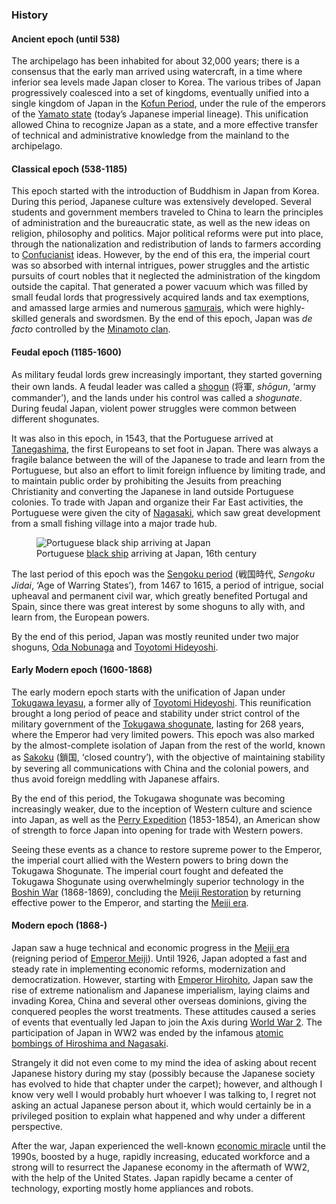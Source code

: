 
### History

#### Ancient epoch (until 538)

The archipelago has been inhabited for about 32,000 years; there is a consensus that the early man arrived using watercraft, in a time where inferior sea levels made Japan closer to Korea. The various tribes of Japan progressively coalesced into a set of kingdoms, eventually unified into a single kingdom of Japan in the [Kofun Period](https://en.wikipedia.org/wiki/Kofun_period), under the rule of the emperors of the [Yamato state](https://en.wikipedia.org/wiki/Yamato_period) (today’s Japanese imperial lineage). This unification allowed China to recognize Japan as a state, and a more effective transfer of technical and administrative knowledge from the mainland to the archipelago.

#### Classical epoch (538-1185)

This epoch started with the introduction of Buddhism in Japan from Korea. During this period, Japanese culture was extensively developed. Several students and government members traveled to China to learn the principles of administration and the bureaucratic state, as well as the new ideas on religion, philosophy and politics. Major political reforms were put into place, through the nationalization and redistribution of lands to farmers according to [Confucianist](https://en.wikipedia.org/wiki/Confucianism) ideas. However, by the end of this era, the imperial court was so absorbed with internal intrigues, power struggles and the artistic pursuits of court nobles that it neglected the administration of the kingdom outside the capital. That generated a power vacuum which was filled by small feudal lords that progressively acquired lands and tax exemptions, and amassed large armies and numerous [samurais](https://en.wikipedia.org/wiki/Samurai), which were highly-skilled generals and swordsmen. By the end of this epoch, Japan was *de facto* controlled by the [Minamoto clan](https://en.wikipedia.org/wiki/Minamoto_clan).

#### Feudal epoch (1185-1600)

As military feudal lords grew increasingly important, they started governing their own lands. A feudal leader was called a [shogun](https://en.wikipedia.org/wiki/Shogun) (将軍, *shōgun*, ‘army commander’), and the lands under his control was called a *shogunate*. During feudal Japan, violent power struggles were common between different shogunates.

It was also in this epoch, in 1543, that the Portuguese arrived at [Tanegashima](https://en.wikipedia.org/wiki/Tanegashima), the first Europeans to set foot in Japan. There was always a fragile balance between the will of the Japanese to trade and learn from the Portuguese, but also an effort to limit foreign influence by limiting trade, and to maintain public order by prohibiting the Jesuits from preaching Christianity and converting the Japanese in land outside Portuguese colonies. To trade with Japan and organize their Far East activities, the Portuguese were given the city of [Nagasaki](https://en.wikipedia.org/wiki/Nagasaki), which saw great development from a small fishing village into a major trade hub.

<figure>
    <img src="https://upload.wikimedia.org/wikipedia/commons/3/3f/Portuguese_Black_Ship_Namban.jpg" alt="Portuguese black ship arriving at Japan">
    <figcaption>Portuguese <a href="https://en.wikipedia.org/wiki/Black_Ships">black ship</a> arriving at Japan, 16th century</figcaption>
</figure>

The last period of this epoch was the [Sengoku period](https://en.wikipedia.org/wiki/Sengoku_period) (戦国時代, *Sengoku Jidai*, ‘Age of Warring States’), from 1467 to 1615, a period of intrigue, social upheaval and permanent civil war, which greatly benefited Portugal and Spain, since there was great interest by some shoguns to ally with, and learn from, the European powers.

By the end of this period, Japan was mostly reunited under two major shoguns, [Oda Nobunaga](https://en.wikipedia.org/wiki/Oda_Nobunaga) and [Toyotomi Hideyoshi](https://en.wikipedia.org/wiki/Toyotomi_Hideyoshi).

#### Early Modern epoch (1600-1868)

The early modern epoch starts with the unification of Japan under [Tokugawa Ieyasu](https://en.wikipedia.org/wiki/Tokugawa_Ieyasu), a former ally of [Toyotomi Hideyoshi](https://en.wikipedia.org/wiki/Toyotomi_Hideyoshi). This reunification brought a long period of peace and stability under strict control of the military government of the [Tokugawa shogunate](https://en.wikipedia.org/wiki/Tokugawa_shogunate), lasting for 268 years, where the Emperor had very limited powers. This epoch was also marked by the almost-complete isolation of Japan from the rest of the world, known as [Sakoku](https://en.wikipedia.org/wiki/Sakoku) (鎖国, ‘closed country’), with the objective of maintaining stability by severing all communications with China and the colonial powers, and thus avoid foreign meddling with Japanese affairs.

By the end of this period, the Tokugawa shogunate was becoming increasingly weaker, due to the inception of Western culture and science into Japan, as well as the [Perry Expedition](https://en.wikipedia.org/wiki/Perry_Expedition) (1853-1854), an American show of strength to force Japan into opening for trade with Western powers.

Seeing these events as a chance to restore supreme power to the Emperor, the imperial court allied with the Western powers to bring down the Tokugawa Shogunate. The imperial court fought and defeated the Tokugawa Shogunate using overwhelmingly superior technology in the [Boshin War](https://en.wikipedia.org/wiki/Boshin_War) (1868-1869), concluding the [Meiji Restoration](https://en.wikipedia.org/wiki/Meiji_Restoration) by returning effective power to the Emperor, and starting the [Meiji era](https://en.wikipedia.org/wiki/Meiji_(era)).

#### Modern epoch (1868-)

Japan saw a huge technical and economic progress in the [Meiji era](https://en.wikipedia.org/wiki/Meiji_(era)) (reigning period of [Emperor Meiji](https://en.wikipedia.org/wiki/Emperor_Meiji)). Until 1926, Japan adopted a fast and steady rate in implementing economic reforms, modernization and democratization. However, starting with [Emperor Hirohito](https://en.wikipedia.org/wiki/Hirohito), Japan saw the rise of extreme nationalism and Japanese imperialism, laying claims and invading Korea, China and several other overseas dominions, giving the conquered peoples the worst treatments. These attitudes caused a series of events that eventually led Japan to join the Axis during [World War 2](https://en.wikipedia.org/wiki/World_War_II). The participation of Japan in WW2 was ended by the infamous [atomic bombings of Hiroshima and Nagasaki](https://en.wikipedia.org/wiki/Atomic_bombings_of_Hiroshima_and_Nagasaki).

Strangely it did not even come to my mind the idea of asking about recent Japanese history during my stay (possibly because the Japanese society has evolved to hide that chapter under the carpet); however, and although I know very well I would probably hurt whoever I was talking to, I regret not asking an actual Japanese person about it, which would certainly be in a privileged position to explain what happened and why under a different perspective.

After the war, Japan experienced the well-known [economic miracle](https://en.wikipedia.org/wiki/Japanese_economic_miracle) until the 1990s, boosted by a huge, rapidly increasing, educated workforce and a strong will to resurrect the Japanese economy in the aftermath of WW2, with the help of the United States. Japan rapidly became a center of technology, exporting mostly home appliances and robots.
